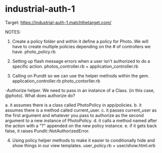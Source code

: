 # industrial-auth-1

Target: https://industrial-auth-1.matchthetarget.com/

NOTES: 

1. Create a policy folder and within it define a policy for Photo. We will have to create multiple policies depending on the # of controllers we have. photo_policy.rb 

2. Setting up flash message errors when a user isn't authorized to do a specific action. photos_controller.rb + application_controller.rb

3. Calling on Pundit so we can use the helper methods within the gem. application_controller.rb photo_contorller.rb
  
  -Authorize helper. We need to pass in an instance of a Class. (in this case, @photo). What does authorize do?

   a. it assumes there is a class called PhotoPolicy in app/policies.
   b. it assumes there is a method called current_user.
   c. it passes current_user as the first argument and whatever you pass to authorize as the second argument to a new instance of PhotoPolicy. 
   d. it calls a method named after the action with a "?" appended on the new policy instance.
   e. if it gets back false, it raises Pundit::NotAuthorizedError. 

4. Using policy helper methods to make it easier to conditionally hide and show things in our view templates. user_policy.rb + user/show.html.erb
